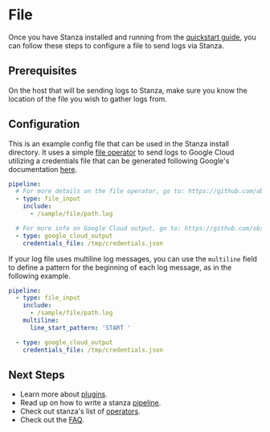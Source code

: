 # File

Once you have Stanza installed and running from the [quickstart guide](./README.md#quick-start), you can follow these steps to configure a file to send logs via Stanza.

## Prerequisites

On the host that will be sending logs to Stanza, make sure you know the location of the file you wish to gather logs from.

## Configuration

This is an example config file that can be used in the Stanza install directory. It uses a simple [file operator](/docs/operators/file_input.md) to send logs to Google Cloud utilizing a credentials file that can be generated following Google's documentation [here](https://cloud.google.com/iam/docs/creating-managing-service-account-keys).

```yaml
pipeline:
  # For more details on the file operator, go to: https://github.com/observIQ/stanza/blob/master/docs/operators/file_input.md
  - type: file_input
    include:
      - /sample/file/path.log

  # For more info on Google Cloud output, go to: https://github.com/observIQ/stanza/blob/master/docs/operators/google_cloud_output.md
  - type: google_cloud_output
    credentials_file: /tmp/credentials.json
```

If your log file uses multiline log messages, you can use the `multiline` field to define a pattern for the beginning of each log message, as in the following example.

```yaml
pipeline:
  - type: file_input
    include:
      - /sample/file/path.log
    multiline:
      line_start_pattern: 'START '

  - type: google_cloud_output
    credentials_file: /tmp/credentials.json
```

## Next Steps

- Learn more about [plugins](/docs/plugins.md).
- Read up on how to write a stanza [pipeline](/docs/pipeline.md).
- Check out stanza's list of [operators](/docs/operators/README.md).
- Check out the [FAQ](/docs/faq.md).
